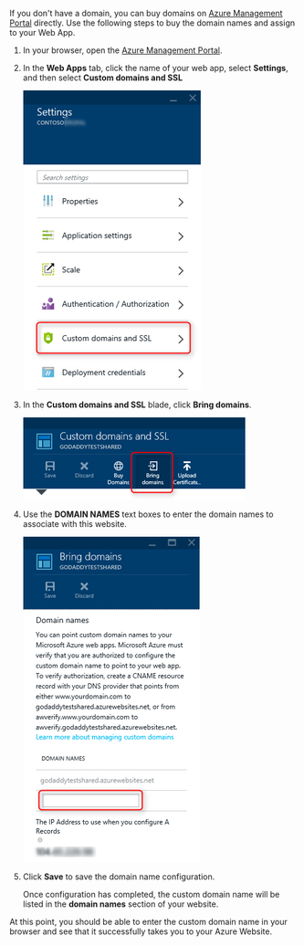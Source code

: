 If you don't have a domain, you can buy domains on [Azure Management Portal](https://portal.azure.com) directly. Use the following steps to buy the domain names and assign to your Web App.

1. In your browser, open the [Azure Management Portal](https://portal.azure.com).

2. In the **Web Apps** tab, click the name of your web app, select **Settings**, and then select **Custom domains and SSL**

	![](./media/custom-dns-web-site/dncmntask-cname-6.png)

3. In the **Custom domains and SSL** blade, click **Bring domains**.

	![](./media/custom-dns-web-site/dncmntask-cname-7.png)

4. Use the **DOMAIN NAMES** text boxes to enter the domain names to associate with this website.

	![](./media/custom-dns-web-site/dncmntask-cname-8.png)

6. Click **Save** to save the domain name configuration.

	Once configuration has completed, the custom domain name will be listed in the **domain names** section of your website.

At this point, you should be able to enter the custom domain name in your browser and see that it successfully takes you to your Azure Website.
